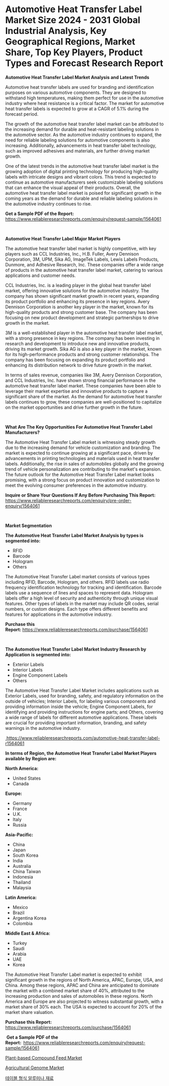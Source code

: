 <p><h1>Automotive Heat Transfer Label Market Size 2024 - 2031 Global Industrial Analysis, Key Geographical Regions, Market Share, Top Key Players, Product Types and Forecast Research Report</h1></p><p><strong>Automotive Heat Transfer Label Market Analysis and Latest Trends</strong></p>
<p><p>Automotive heat transfer labels are used for branding and identification purposes on various automotive components. They are designed to withstand high temperatures, making them perfect for use in the automotive industry where heat resistance is a critical factor. The market for automotive heat transfer labels is expected to grow at a CAGR of 5.1% during the forecast period.</p><p>The growth of the automotive heat transfer label market can be attributed to the increasing demand for durable and heat-resistant labeling solutions in the automotive sector. As the automotive industry continues to expand, the need for reliable labeling solutions for automotive components is also increasing. Additionally, advancements in heat transfer label technology, such as improved adhesives and materials, are further driving market growth.</p><p>One of the latest trends in the automotive heat transfer label market is the growing adoption of digital printing technology for producing high-quality labels with intricate designs and vibrant colors. This trend is expected to continue as automotive manufacturers seek customizable labeling solutions that can enhance the visual appeal of their products. Overall, the automotive heat transfer label market is poised for significant growth in the coming years as the demand for durable and reliable labeling solutions in the automotive industry continues to rise.</p></p>
<p><strong>Get a Sample PDF of the Report:&nbsp;</strong> <a href="https://www.reliableresearchreports.com/enquiry/request-sample/1564061">https://www.reliableresearchreports.com/enquiry/request-sample/1564061</a></p>
<p>&nbsp;</p>
<p><strong>Automotive Heat Transfer Label Major Market Players</strong></p>
<p><p>The automotive heat transfer label market is highly competitive, with key players such as CCL Industries, Inc., H.B. Fuller, Avery Dennison Corporation, 3M, UPM, Sika AG, ImageTek Labels, Lewis Labels Products, Dunmore, and Adhesive Research, Inc. These companies offer a wide range of products in the automotive heat transfer label market, catering to various applications and customer needs.</p><p>CCL Industries, Inc. is a leading player in the global heat transfer label market, offering innovative solutions for the automotive industry. The company has shown significant market growth in recent years, expanding its product portfolio and enhancing its presence in key regions. Avery Dennison Corporation is another key player in the market, known for its high-quality products and strong customer base. The company has been focusing on new product development and strategic partnerships to drive growth in the market.</p><p>3M is a well-established player in the automotive heat transfer label market, with a strong presence in key regions. The company has been investing in research and development to introduce new and innovative products, driving its market growth. Sika AG is also a key player in the market, known for its high-performance products and strong customer relationships. The company has been focusing on expanding its product portfolio and enhancing its distribution network to drive future growth in the market.</p><p>In terms of sales revenue, companies like 3M, Avery Dennison Corporation, and CCL Industries, Inc. have shown strong financial performance in the automotive heat transfer label market. These companies have been able to leverage their market expertise and innovative products to capture a significant share of the market. As the demand for automotive heat transfer labels continues to grow, these companies are well-positioned to capitalize on the market opportunities and drive further growth in the future.</p></p>
<p>&nbsp;</p>
<p><strong>What Are The Key Opportunities For Automotive Heat Transfer Label Manufacturers?</strong></p>
<p><p>The Automotive Heat Transfer Label market is witnessing steady growth due to the increasing demand for vehicle customization and branding. The market is expected to continue growing at a significant pace, driven by advancements in printing technologies and materials used in heat transfer labels. Additionally, the rise in sales of automobiles globally and the growing trend of vehicle personalization are contributing to the market's expansion. The future outlook for the Automotive Heat Transfer Label market looks promising, with a strong focus on product innovation and customization to meet the evolving consumer preferences in the automotive industry.</p></p>
<p><strong>Inquire or Share Your Questions If Any Before Purchasing This Report:</strong> <a href="https://www.reliableresearchreports.com/enquiry/pre-order-enquiry/1564061">https://www.reliableresearchreports.com/enquiry/pre-order-enquiry/1564061</a></p>
<p>&nbsp;</p>
<p><strong>Market Segmentation</strong></p>
<p><strong>The Automotive Heat Transfer Label Market Analysis by types is segmented into:</strong></p>
<p><ul><li>RFID</li><li>Barcode</li><li>Hologram</li><li>Others</li></ul></p>
<p><p>The Automotive Heat Transfer Label market consists of various types including RFID, Barcode, Hologram, and others. RFID labels use radio frequency identification technology for tracking and identification. Barcode labels use a sequence of lines and spaces to represent data. Hologram labels offer a high level of security and authenticity through unique visual features. Other types of labels in the market may include QR codes, serial numbers, or custom designs. Each type offers different benefits and features for applications in the automotive industry.</p></p>
<p><strong>Purchase this Report:&nbsp;</strong><a href="https://www.reliableresearchreports.com/purchase/1564061">https://www.reliableresearchreports.com/purchase/1564061</a></p>
<p>&nbsp;</p>
<p><strong>The Automotive Heat Transfer Label Market Industry Research by Application is segmented into:</strong></p>
<p><ul><li>Exterior Labels</li><li>Interior Labels</li><li>Engine Component Labels</li><li>Others</li></ul></p>
<p><p>The Automotive Heat Transfer Label Market includes applications such as Exterior Labels, used for branding, safety, and regulatory information on the outside of vehicles; Interior Labels, for labeling various components and providing information inside the vehicle; Engine Component Labels, for identifying and providing instructions for engine parts; and Others, covering a wide range of labels for different automotive applications. These labels are crucial for providing important information, branding, and safety warnings in the automotive industry.</p></p>
<p><a href="https://www.reliableresearchreports.com/automotive-heat-transfer-label-r1564061">&nbsp;https://www.reliableresearchreports.com/automotive-heat-transfer-label-r1564061</a></p>
<p><strong>In terms of Region, the Automotive Heat Transfer Label Market Players available by Region are:</strong></p>
<p>
    <p> <strong> North America: </strong>
        <ul>
            <li>United States</li>
            <li>Canada</li>
        </ul>
        </p> 
    <p> <strong> Europe: </strong>
        <ul>
            <li>Germany</li>
            <li>France</li>
            <li>U.K.</li>
            <li>Italy</li>
            <li>Russia</li>
        </ul>
        </p> 
    <p> <strong> Asia-Pacific: </strong>
        <ul>
            <li>China</li>
            <li>Japan</li>
            <li>South Korea</li>
            <li>India</li>
            <li>Australia</li>
            <li>China Taiwan</li>
            <li>Indonesia</li>
            <li>Thailand</li>
            <li>Malaysia</li>
        </ul>
        </p> 
    <p> <strong> Latin America: </strong>
        <ul>
            <li>Mexico</li>
            <li>Brazil</li>
            <li>Argentina Korea</li>
            <li>Colombia</li>
        </ul>
        </p> 
    <p> <strong> Middle East & Africa: </strong>
        <ul>
            <li>Turkey</li>
            <li>Saudi</li>
            <li>Arabia</li>
            <li>UAE</li>
            <li>Korea</li>
        </ul>
    </p>
    </p>
<p><p>The Automotive Heat Transfer Label market is expected to exhibit significant growth in the regions of North America, APAC, Europe, USA, and China. Among these regions, APAC and China are anticipated to dominate the market with a combined market share of 40%, attributed to the increasing production and sales of automobiles in these regions. North America and Europe are also projected to witness substantial growth, with a market share of 30% each. The USA is expected to account for 20% of the market share valuation.</p></p>
<p><strong>Purchase this Report: </strong><a href="https://www.reliableresearchreports.com/purchase/1564061">https://www.reliableresearchreports.com/purchase/1564061</a></p>
<p>&nbsp;<strong>Get a Sample PDF of the Report:&nbsp;&nbsp;</strong><a href="https://www.reliableresearchreports.com/enquiry/request-sample/1564061">https://www.reliableresearchreports.com/enquiry/request-sample/1564061</a></p>
<p><strong></strong></p>
<p><p><a href="https://github.com/gikababa4/Market-Research-Report-List-1/blob/main/plant-based-compound-feed-market.md">Plant-based Compound Feed Market</a></p><p><a href="https://github.com/muhammadasraf467/Market-Research-Report-List-1/blob/main/agricultural-genome-market.md">Agricultural Genome Market</a></p><p><a href="https://github.com/konokaryan/Market-Research-Report-List-1/blob/main/8605401114579.md">테이블 형식 알루미나 재료</a></p></p>